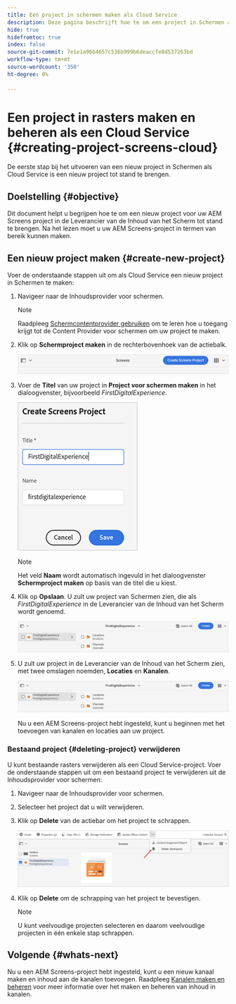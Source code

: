 ```yaml
---
title: Een project in schermen maken als Cloud Service
description: Deze pagina beschrijft hoe te om een project in Schermen als Cloud Service tot stand te brengen.
hide: true
hidefromtoc: true
index: false
source-git-commit: 7e1e1a96b4657c536b999b6deaccfe8d537263bd
workflow-type: tm+mt
source-wordcount: '350'
ht-degree: 0%

---
```



# Een project in rasters maken en beheren als een Cloud Service {#creating-project-screens-cloud}

De eerste stap bij het uitvoeren van een nieuw project in Schermen als Cloud Service is een nieuw project tot stand te brengen.

## Doelstelling {#objective}

Dit document helpt u begrijpen hoe te om een nieuw project voor uw AEM Screens project in de Leverancier van de Inhoud van het Scherm tot stand te brengen. Na het lezen moet u uw AEM Screens-project in termen van bereik kunnen maken.

## Een nieuw project maken {#create-new-project}

Voer de onderstaande stappen uit om als Cloud Service een nieuw project in Schermen te maken:

1. Navigeer naar de Inhoudsprovider voor schermen.

   >[!NOTE]
   >Raadpleeg [Schermcontentprovider gebruiken](/help/screens-cloud/setting-up-project/using-screens-content-provider.md) om te leren hoe u toegang krijgt tot de Content Provider voor schermen om uw project te maken.

1. Klik op **Schermproject maken** in de rechterbovenhoek van de actiebalk.

   ![](/help/screens-cloud/assets/create-content/create-screens-project1.png)

1. Voer de **Titel** van uw project in **Project voor schermen maken** in het dialoogvenster, bijvoorbeeld *FirstDigitalExperience*.

   ![](/help/screens-cloud/assets/create-content/create-screens-project2.png)

   >[!NOTE]
   >Het veld **Naam** wordt automatisch ingevuld in het dialoogvenster **Schermproject maken** op basis van de titel die u kiest.

1. Klik op **Opslaan**. U zult uw project van Schermen zien, die als *FirstDigitalExperience* in de Leverancier van de Inhoud van het Scherm wordt genoemd.

   ![](/help/screens-cloud/assets/create-content/create-screens-project3.png)

1. U zult uw project in de Leverancier van de Inhoud van het Scherm zien, met twee omslagen noemden, **Locaties** en **Kanalen**.

   ![](/help/screens-cloud/assets/create-content/create-screens-project4.png)

   Nu u een AEM Screens-project hebt ingesteld, kunt u beginnen met het toevoegen van kanalen en locaties aan uw project.

### Bestaand project {#deleting-project} verwijderen

U kunt bestaande rasters verwijderen als een Cloud Service-project.
Voer de onderstaande stappen uit om een bestaand project te verwijderen uit de Inhoudsprovider voor schermen:

1. Navigeer naar de Inhoudsprovider voor schermen.
1. Selecteer het project dat u wilt verwijderen.
1. Klik op **Delete** van de actiebar om het project te schrappen.

   ![](/help/screens-cloud/assets/create-content/create-project5.png)

1. Klik op **Delete** om de schrapping van het project te bevestigen.

   >[!NOTE]
   >U kunt veelvoudige projecten selecteren en daarom veelvoudige projecten in één enkele stap schrappen.

## Volgende {#whats-next}

Nu u een AEM Screens-project hebt ingesteld, kunt u een nieuw kanaal maken en inhoud aan de kanalen toevoegen. Raadpleeg [Kanalen maken en beheren](/help/screens-cloud/creating-content/creating-channels-screens-cloud.md) voor meer informatie over het maken en beheren van inhoud in kanalen.